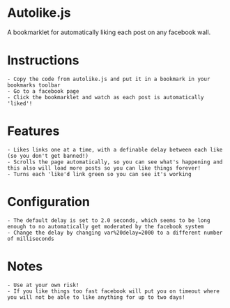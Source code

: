 Autolike.js
===========
A bookmarklet for automatically liking each post on any facebook wall.

Instructions
============
	- Copy the code from autolike.js and put it in a bookmark in your bookmarks toolbar
	- Go to a facebook page
	- Click the bookmarklet and watch as each post is automatically 'liked'!

Features
========
	- Likes links one at a time, with a definable delay between each like (so you don't get banned!)
	- Scrolls the page automatically, so you can see what's happening and this also will load more posts so you can like things forever!
	- Turns each 'like'd link green so you can see it's working

Configuration
=============
	- The default delay is set to 2.0 seconds, which seems to be long enough to no automatically get moderated by the facebook system
	- Change the delay by changing var%20delay=2000 to a different number of milliseconds

Notes
=====
	- Use at your own risk!
	- If you like things too fast facebook will put you on timeout where you will not be able to like anything for up to two days!